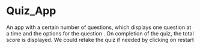 # Quiz_App
An app with a certain number of questions, which displays one question at a time and the options for the question . On completion of the quiz, the total score is displayed. We could retake the quiz if needed by clicking on restart
